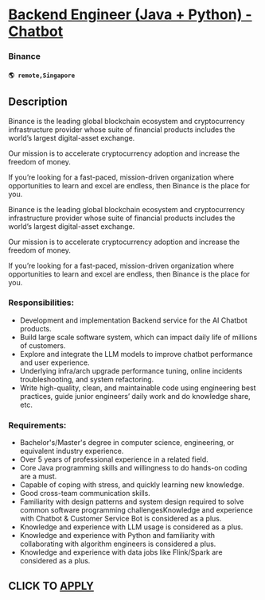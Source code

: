# [Backend Engineer (Java + Python) - Chatbot](https://www.remotewlb.com/apply/backend-engineer-java-python-chatbot)  
### Binance  
#### `🌎 remote,Singapore`  

## Description

Binance is the leading global blockchain ecosystem and cryptocurrency infrastructure provider whose suite of financial products includes the world’s largest digital-asset exchange.

Our mission is to accelerate cryptocurrency adoption and increase the freedom of money.

  

If you’re looking for a fast-paced, mission-driven organization where opportunities to learn and excel are endless, then Binance is the place for you.

  

Binance is the leading global blockchain ecosystem and cryptocurrency infrastructure provider whose suite of financial products includes the world’s largest digital-asset exchange.

Our mission is to accelerate cryptocurrency adoption and increase the freedom of money.

  

If you’re looking for a fast-paced, mission-driven organization where opportunities to learn and excel are endless, then Binance is the place for you.

  

### Responsibilities:

* Development and implementation Backend service for the AI Chatbot products.
* Build large scale software system, which can impact daily life of millions of customers.
* Explore and integrate the LLM models to improve chatbot performance and user experience.
* Underlying infra/arch upgrade performance tuning, online incidents troubleshooting, and system refactoring.
* Write high-quality, clean, and maintainable code using engineering best practices, guide junior engineers’ daily work and do knowledge share, etc.

  

### Requirements:

* Bachelor's/Master's degree in computer science, engineering, or equivalent industry experience.
* Over 5 years of professional experience in a related field.
* Core Java programming skills and willingness to do hands-on coding are a must.
* Capable of coping with stress, and quickly learning new knowledge.
* Good cross-team communication skills.
* Familiarity with design patterns and system design required to solve common software programming challengesKnowledge and experience with Chatbot & Customer Service Bot is considered as a plus.
* Knowledge and experience with LLM usage is considered as a plus.
* Knowledge and experience with Python and familiarity with collaborating with algorithm engineers is considered a plus.
* Knowledge and experience with data jobs like Flink/Spark are considered as a plus.

  

  
## CLICK TO [APPLY](https://www.remotewlb.com/apply/backend-engineer-java-python-chatbot)

